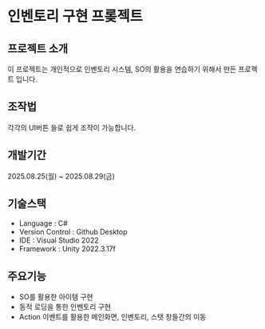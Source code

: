 # 인벤토리 구현 프롲젝트
## 프로젝트 소개
이 프로젝트는 개인적으로 인벤토리 시스템, SO의 활용을 연습하기 위해서 만든 프로젝트 입니다.

## 조작법
각각의 UI버튼 들로 쉽게 조작이 가능합니다.

## 개발기간
2025.08.25(월) ~ 2025.08.29(금)

## 기술스택
- Language : C#
- Version Control : Github Desktop
- IDE : Visual Studio 2022
- Framework : Unity 2022.3.17f

## 주요기능
- SO를 활용한 아이템 구현
- 동적 로딩을 통한 인벤토리 구현
- Action 이벤트를 활용한 메인화면, 인벤토리, 스탯 창들간의 이동

